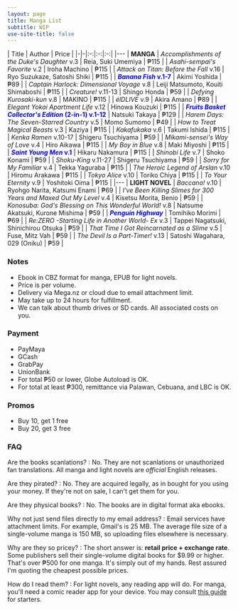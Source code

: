 ```yaml
---
layout: page
title: Manga List
subtitle: WIP
use-site-title: false
---
```


| Title | Author | Price |
|-|-|:-:|:-:|:-:|
|---
| **MANGA**
| _Accomplishments of the Duke's Daughter_ v.3 | Reia, Suki Umemiya | ₱115 |
| _Asahi-sempai's Favorite_ v.2 | Iroha Machino | ₱115 |
| _Attack on Titan: Before the Fall_ v.16 | Ryo Suzukaze, Satoshi Shiki | ₱115 |
| <span style="color:blue">**_Banana Fish_ v.1-7**</span> | Akimi Yoshida | ₱89 |
| _Captain Harlock: Dimensional Voyage_ v.8 | Leiji Matsumoto, Kouiti Shimaboshi | ₱115 |
| _Creature!_ v.11-13 | Shingo Honda | ₱59 |
| _Defying Kurosaki-kun_ v.8 | MAKINO | ₱115 |
| _élDLIVE_ v.9 | Akira Amano | ₱89 |
| _Elegant Yokai Apartment Life_ v.12 | Hinowa Kouzuki | ₱115 |
| <span style="color:blue">**_Fruits Basket Collector's Edition_ (2-in-1) v.1-12**</span> | Natsuki Takaya | ₱129 |
| _Harem Days: The Seven-Starred Country_ v.5 | Momo Sumomo | ₱49 |
| _How to Treat Magical Beasts_ v.3 | Kaziya | ₱115 |
| _Kakafukaka_ v.6 | Takumi Ishida | ₱115 |
| _Kenka Ramen_ v.10-17 | Shigeru Tsuchiyama | ₱59 |
| _Mikami-sensei's Way of Love_ v.4 | Hiro Aikawa | ₱115 |
| _My Boy in Blue_ v.8 | Maki Miyoshi | ₱115 |
| <span style="color:blue">**_Saint Young Men_ v.1**</span> | Hikaru Nakamura | ₱115 |
| _Shinobi Life_ v.7 | Shoko Konami | ₱59 |
| _Shoku-King_ v.11-27 | Shigeru Tsuchiyama | ₱59 |
| _Sorry for My Familiar_ v.4 | Tekka Yaguraba | ₱115 |
| _The Heroic Legend of Arslan_ v.10 | Hiromu Arakawa | ₱115 |
| _Tokyo Alice_ v.10 | Toriko Chiya | ₱115 |
| _To Your Eternity_ v.9 | Yoshitoki Oima | ₱115 |
|---
| **LIGHT NOVEL**
| _Baccano!_ v.10 | Ryohgo Narita, Katsumi Enami | ₱69 |
| _I've Been Killing Slimes for 300 Years and Maxed Out My Level_ v.4 | Kisetsu Morita, Benio | ₱59 |
| _Konosuba: God's Blessing on This Wonderful World!_ v.8 | Natsume Akatsuki, Kurone Mishima | ₱59 |
| <span style="color:blue">**_Penguin Highway_**</span> | Tomihiko Morimi | ₱69 |
| _Re:ZERO -Starting Life in Another World- Ex_ v.3 | Tappei Nagatsuki, Shinichirou Otsuka | ₱59 |
| _That Time I Got Reincarnated as a Slime_ v.5 | Fuse, Mitz Vah | ₱59 |
| _The Devil Is a Part-Timer!_ v.13 | Satoshi Wagahara, 029 (Oniku) | ₱59 |

### Notes
- Ebook in CBZ format for manga, EPUB for light novels.
- Price is per volume.
- Delivery via Mega.nz or cloud due to email attachment limit.
- May take up to 24 hours for fulfillment.
- We can talk about thumb drives or SD cards. All associated costs on you.

### Payment
- PayMaya
- GCash
- GrabPay
- UnionBank
- For total ₱50 or lower, Globe Autoload is OK.
- For total at least ₱300, remittance via Palawan, Cebuana, and LBC is OK.

### Promos
- Buy 10, get 1 free
- Buy 20, get 3 free

### FAQ
Are the books scanlations?
: No. They are not scanlations or unauthorized fan translations. All manga and light novels are *official* English releases.

Are they pirated?
: No. They are acquired legally, as in bought for you using your money. If they're not on sale, I can't get them for you.

Are they physical books?
: No. The books are in digital format aka ebooks.

Why not just send files directly to my email address?
: Email services have attachment limits. For example, Gmail's is 25 MB. The average file size of a single-volume manga is 150 MB, so uploading files elsewhere is necessary.

Why are they so pricey?
: The short answer is: **retail price + exchange rate**. Some publishers sell their single-volume digital books for $9.99 or higher. That's over ₱500 for one manga. It's simply out of my hands. Rest assured I'm quoting the cheapest possible prices.

How do I read them?
: For light novels, any reading app will do. For manga, you'll need a comic reader app for your device. You may consult [this guide](https://support.humblebundle.com/hc/en-us/articles/202844690) for starters.
